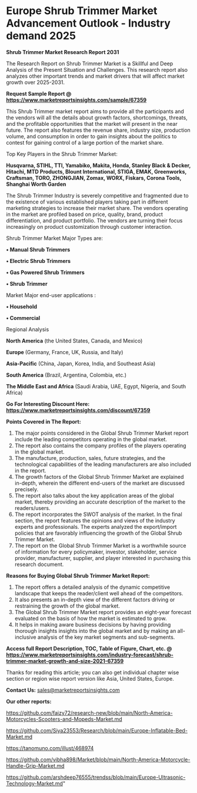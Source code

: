 # Europe Shrub Trimmer Market Advancement Outlook - Industry demand 2025

<strong>Shrub Trimmer Market Research Report 2031</strong>

The Research Report on Shrub Trimmer Market is a Skillful and Deep Analysis of the Present Situation and Challenges. This research report also analyzes other important trends and market drivers that will affect market growth over 2025-2031.

<strong>Request Sample Report @ <a href=https://www.marketreportsinsights.com/sample/67359>https://www.marketreportsinsights.com/sample/67359</a></strong>

This Shrub Trimmer market report aims to provide all the participants and the vendors will all the details about growth factors, shortcomings, threats, and the profitable opportunities that the market will present in the near future. The report also features the revenue share, industry size, production volume, and consumption in order to gain insights about the politics to contest for gaining control of a large portion of the market share.

Top Key Players in the Shrub Trimmer Market:

<strong>Husqvarna, STIHL, TTI, Yamabiko, Makita, Honda, Stanley Black & Decker, Hitachi, MTD Products, Blount International, STIGA, EMAK, Greenworks, Craftsman, TORO, ZHONGJIAN, Zomax, WORX, Fiskars, Corona Tools, Shanghai Worth Garden</strong>

The Shrub Trimmer Industry is severely competitive and fragmented due to the existence of various established players taking part in different marketing strategies to increase their market share. The vendors operating in the market are profiled based on price, quality, brand, product differentiation, and product portfolio. The vendors are turning their focus increasingly on product customization through customer interaction.

Shrub Trimmer Market Major Types are:

<strong>• Manual Shrub Trimmers

• Electric Shrub Trimmers

• Gas Powered Shrub Trimmers

• Shrub Trimmer</strong>

Market Major end-user applications :

<strong>• Household

• Commercial</strong>

Regional Analysis

</u><strong><b>North America</b></strong> (the United States, Canada, and Mexico)

<strong><b>Europe </b></strong>(Germany, France, UK, Russia, and Italy)

<strong><b>Asia-Pacific</b></strong> (China, Japan, Korea, India, and Southeast Asia)

<strong><b>South America</b></strong> (Brazil, Argentina, Colombia, etc.)

<strong><b>The Middle East and Africa</b></strong> (Saudi Arabia, UAE, Egypt, Nigeria, and South Africa)

<strong>Go For Interesting Discount Here: <a href=https://www.marketreportsinsights.com/discount/67359>https://www.marketreportsinsights.com/discount/67359</a></strong>

<strong>Points Covered in The Report:</strong>
<ol>
  <li>The major points considered in the Global Shrub Trimmer Market report include the leading competitors operating in the global market.</li>
  <li>The report also contains the company profiles of the players operating in the global market.</li>
  <li>The manufacture, production, sales, future strategies, and the technological capabilities of the leading manufacturers are also included in the report.</li>
  <li>The growth factors of the Global Shrub Trimmer Market are explained in-depth, wherein the different end-users of the market are discussed precisely.</li>
  <li>The report also talks about the key application areas of the global market, thereby providing an accurate description of the market to the readers/users.</li>
  <li>The report incorporates the SWOT analysis of the market. In the final section, the report features the opinions and views of the industry experts and professionals. The experts analyzed the export/import policies that are favorably influencing the growth of the Global Shrub Trimmer Market.</li>
  <li>The report on the Global Shrub Trimmer Market is a worthwhile source of information for every policymaker, investor, stakeholder, service provider, manufacturer, supplier, and player interested in purchasing this research document.</li>
</ol>
<strong>Reasons for Buying Global Shrub Trimmer Market Report:</strong>

<ol>
  <li>The report offers a detailed analysis of the dynamic competitive landscape that keeps the reader/client well ahead of the competitors.</li>
  <li>It also presents an in-depth view of the different factors driving or restraining the growth of the global market.</li>
  <li>The Global Shrub Trimmer Market report provides an eight-year forecast evaluated on the basis of how the market is estimated to grow.</li>
  <li>It helps in making aware business decisions by having providing thorough insights insights into the global market and by making an all-inclusive analysis of the key market segments and sub-segments.</li>
</ol>
<strong>Access full Report Description, TOC, Table of Figure, Chart, etc. @ <a href=https://www.marketreportsinsights.com/industry-forecast/shrub-trimmer-market-growth-and-size-2021-67359>https://www.marketreportsinsights.com/industry-forecast/shrub-trimmer-market-growth-and-size-2021-67359</a></strong>


Thanks for reading this article; you can also get individual chapter wise section or region wise report version like Asia, United States, Europe.

<strong>Contact Us:</strong>
sales@marketreportsinsights.com

<strong>Our other reports:</strong>

<a href=https://github.com/faizy72/research-new/blob/main/North-America-Motorcycles-Scooters-and-Mopeds-Market.md>https://github.com/faizy72/research-new/blob/main/North-America-Motorcycles-Scooters-and-Mopeds-Market.md</a>

<a href=https://github.com/Siya23553/Research/blob/main/Europe-Inflatable-Bed-Market.md>https://github.com/Siya23553/Research/blob/main/Europe-Inflatable-Bed-Market.md</a>

<a href=https://tanomuno.com/illust/468974>https://tanomuno.com/illust/468974</a>

<a href=https://github.com/vibha898/Market/blob/main/North-America-Motorcycle-Handle-Grip-Market.md>https://github.com/vibha898/Market/blob/main/North-America-Motorcycle-Handle-Grip-Market.md</a>

<a href=https://github.com/arshdeep76555/trendss/blob/main/Europe-Ultrasonic-Technology-Market.md>https://github.com/arshdeep76555/trendss/blob/main/Europe-Ultrasonic-Technology-Market.md</a>"
